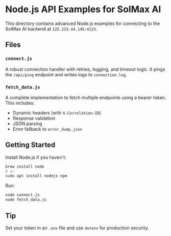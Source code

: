 # Node.js API Examples for SolMax AI

This directory contains advanced Node.js examples for connecting to the SolMax AI backend at `125.233.44.145:4123`.

## Files

### `connect.js`
A robust connection handler with retries, logging, and timeout logic. It pings the `/api/ping` endpoint and writes logs to `connection.log`.

### `fetch_data.js`
A complete implementation to fetch multiple endpoints using a bearer token. This includes:

- Dynamic headers (with `X-Correlation-ID`)
- Response validation
- JSON parsing
- Error fallback to `error_dump.json`

## Getting Started

Install Node.js if you haven't:
```bash
brew install node
# or
sudo apt install nodejs npm
```

Run:
```bash
node connect.js
node fetch_data.js
```

## Tip

Set your token in an `.env` file and use `dotenv` for production security.
